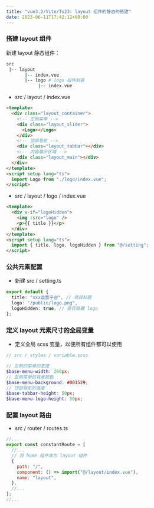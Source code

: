 ```yaml
---
title: "vue3.2/Vite/Ts23: layout 组件的静态的搭建"
date: 2023-06-11T17:42:12+08:00
---
```


### 搭建 layout 组件

新建 layout 静态组件：

```sh
src
 |-- layout
       |-- index.vue
       |-- logo # logo 组件封装
            |-- index.vue

```

- src / layout / index.vue

```html
<template>
  <div class="layout_container">
    <!-- 左侧菜单 -->
    <div class="layout_slider">
      <Logo></Logo>
    </div>
    <!-- 顶部导航 -->
    <div class="layout_tabbar"></div>
    <!-- 内容展示区域 -->
    <div class="layout_main"></div>
  </div>
</template>
<script setup lang="ts">
  import Logo from "./logo/index.vue";
</script>
```

- src / layout / logo / index.vue

```html
<template>
  <div v-if="logoHidden">
    <img :src="logo" />
    <p>{{ title }}</p>
  </div>
</template>
<script setup lang="ts">
  import { title, logo, logoHidden } from "@/setting";
</script>
```

### 公共元素配置

- 新建 src / setting.ts

```ts
export default {
  title: "xxx运营平台", // 项目标题
  logo: "/public/logo.png",
  logoHidden: true, // 是否隐藏 logo
};
```

### 定义 layout 元素尺寸的全局变量

- 定义全局 scss 变量，以便所有组件都可以使用

```scss
// src / styles / variable.scss

// 左侧的菜单的宽度
$base-menu-width: 260px;
// 左侧菜单的背景颜色
$base-menu-background: #001529;
// 顶部导航的高度
$base-tabbar-height: 50px;
$base-menu-logo-height: 50px;
```

### 配置 layout 路由

- src / router / routes.ts

```js
//...
export const constantRoute = [
  //...
  // 将 home 组件改为 layout 组件
  {
    path: "/",
    component: () => import("@/layout/index.vue"),
    name: "layout",
  },
  //...
];
//...
```
